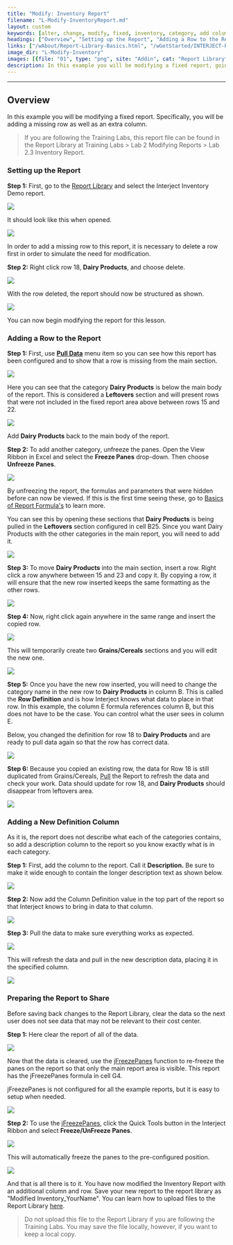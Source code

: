 ```yaml
---
title: "Modify: Inventory Report"
filename: "L-Modify-InventoryReport.md"
layout: custom
keywords: [alter, change, modify, fixed, inventory, category, add column, add row, jFreezePanes, walkthrough]
headings: ["Overview", "Setting up the Report", "Adding a Row to the Report", "Adding a New Definition Column", "Preparing the Report to Share"]
links: ["/wAbout/Report-Library-Basics.html", "/wGetStarted/INTERJECT-Ribbon-Menu-Items.html#pull-data", "/wAbout/Basics-of-Report-Formulas.html", "/wGetStarted/INTERJECT-Ribbon-Menu-Items.html#pull-data", "/wIndex/jFreezePanes.html", "/wIndex/jFreezePanes.html", "/wAbout/ReportLibraryLinks.html"]
image_dir: "L-Modify-Inventory"
images: [{file: "01", type: "png", site: "Addin", cat: "Report Library", sub: "", report: "Interject Inventory Demo", ribbon: "Simple", config: "Yes"}, {file: "02", type: "png", site: "Addin", cat: "Report", sub: "", report: "Inventory by Category", ribbon: "", config: ""}, {file: "03", type: "png", site: "Excel", cat: "Right Click Menu", sub: "", report: "Inventory by Category", ribbon: "", config: ""}, {file: "04", type: "png", site: "Addin", cat: "Report", sub: "", report: "Inventory by Category", ribbon: "", config: ""}, {file: "05", type: "png", site: "Addin", cat: "Pull Data", sub: "", report: "Inventory by Category", ribbon: "Simple", config: ""}, {file: "06", type: "png", site: "Addin", cat: "Report", sub: "", report: "Inventory by Category", ribbon: "", config: ""}, {file: "07", type: "png", site: "Excel", cat: "Freeze Panes", sub: "", report: "Inventory by Category", ribbon: "", config: ""}, {file: "08", type: "png", site: "Addin", cat: "Report", sub: "", report: "Inventory by Category", ribbon: "", config: "Yes"}, {file: "09", type: "png", site: "Excel", cat: "Right Click Menu", sub: "", report: "Inventory by Category", ribbon: "", config: "Yes"}, {file: "10", type: "png", site: "Excel", cat: "Right Click Menu", sub: "", report: "Inventory by Category", ribbon: "", config: "Yes"}, {file: "11", type: "png", site: "Addin", cat: "Report", sub: "", report: "Inventory by Category", ribbon: "", config: "Yes"}, {file: "12", type: "png", site: "Addin", cat: "Report", sub: "", report: "Inventory by Category", ribbon: "", config: "Yes"}, {file: "13", type: "png", site: "Addin", cat: "Report", sub: "", report: "Inventory by Category", ribbon: "", config: "Yes"}, {file: "14", type: "png", site: "Addin", cat: "Report", sub: "", report: "Inventory by Category", ribbon: "", config: "Yes"}, {file: "15", type: "png", site: "Addin", cat: "Report", sub: "", report: "Inventory by Category", ribbon: "", config: "Yes"}, {file: "16", type: "png", site: "Addin", cat: "Pull Data", sub: "", report: "Inventory by Category", ribbon: "Simple", config: "Yes"}, {file: "17", type: "png", site: "Addin", cat: "Report", sub: "", report: "Inventory by Category", ribbon: "", config: "Yes"}, {file: "18", type: "png", site: "Addin", cat: "Pull Data", sub: "", report: "Inventory by Category", ribbon: "Simple", config: "Yes"}, {file: "19", type: "png", site: "Addin", cat: "Report", sub: "", report: "Inventory by Category", ribbon: "", config: "Yes"}, {file: "20", type: "png", site: "Addin", cat: "Quick Tools", sub: "", report: "Inventory by Category", ribbon: "", config: "Yes"}, {file: "21", type: "png", site: "Addin", cat: "Report", sub: "", report: "Inventory by Category", ribbon: "", config: ""}]
description: In this example you will be modifying a fixed report, going over how to add a row to the report as well as add a description column.
---
```

* * *

##  Overview

In this example you will be modifying a fixed report. Specifically, you will be adding a missing row as well as an extra column.

<blockquote class=lab_info>
  If you are following the Training Labs, this report file can be found in the Report Library at Training Labs > Lab 2 Modifying Reports > Lab 2.3 Inventory Report.
</blockquote>

###  Setting up the Report

**Step 1:** First, go to the [Report Library](/wAbout/Report-Library-Basics.html) and select the Interject Inventory Demo report.

![](/images/L-Modify-Inventory/01.png)
<br>

It should look like this when opened.

![](/images/L-Modify-Inventory/02.png)
<br>

In order to add a missing row to this report, it is necessary to delete a row first in order to simulate the need for modification.

**Step 2:** Right click row 18, **Dairy Products**, and choose delete.

![](/images/L-Modify-Inventory/03.png)
<br>

With the row deleted, the report should now be structured as shown.

![](/images/L-Modify-Inventory/04.png)
<br>

You can now begin modifying the report for this lesson.

###  Adding a Row to the Report

**Step 1:** First, use [**Pull Data**](/wGetStarted/INTERJECT-Ribbon-Menu-Items.html#pull-data) menu item so you can see how this report has been configured and to show that a row is missing from the main section.

![](/images/L-Modify-Inventory/05.png)
<br>

Here you can see that the category **Dairy Products** is below the main body of the report. This is considered a **Leftovers** section and will present rows that were not included in the fixed report area above between rows 15 and 22.

![](/images/L-Modify-Inventory/06.png)
<br>

Add **Dairy Products** back to the main body of the report.

**Step 2:** To add another category, unfreeze the panes. Open the View Ribbon in Excel and select the **Freeze Panes** drop-down. Then choose **Unfreeze Panes**.

![](/images/L-Modify-Inventory/07.png)
<br>

By unfreezing the report, the formulas and parameters that were hidden before can now be viewed. If this is the first time seeing these, go to [Basics of Report Formula's](/wAbout/Basics-of-Report-Formulas.html) to learn more.

You can see this by opening these sections that **Dairy Products** is being pulled in the **Leftovers** section configured in cell B25. Since you want Dairy Products with the other categories in the main report, you will need to add it.

![](/images/L-Modify-Inventory/08.png)
<br>

**Step 3:** To move **Dairy Products** into the main section, insert a row. Right click a row anywhere between 15 and 23 and copy it.  By copying a row, it will ensure that the new row inserted keeps the same formatting as the other rows.

![](/images/L-Modify-Inventory/09.png)
<br>

**Step 4:** Now, right click again anywhere in the same range and insert the copied row.

![](/images/L-Modify-Inventory/10.png)
<br>

This will temporarily create two **Grains/Cereals** sections and you will edit the new one.

![](/images/L-Modify-Inventory/11.png)
<br>

**Step 5:** Once you have the new row inserted, you will need to change the category name in the new row to **Dairy Products** in column B. This is called the **Row Definition** and is how Interject knows what data to place in that row. In this example, the column E formula references column B, but this does not have to be the case. You can control what the user sees in column E.

Below, you changed the definition for row 18 to **Dairy Products** and are ready to pull data again so that the row has correct data.

![](/images/L-Modify-Inventory/12.png)
<br>

**Step 6:** Because you copied an existing row, the data for Row 18 is still duplicated from Grains/Cereals, [Pull](/wGetStarted/INTERJECT-Ribbon-Menu-Items.html#pull-data) the Report to refresh the data and check your work. Data should update for row 18, and **Dairy Products** should disappear from leftovers area.

![](/images/L-Modify-Inventory/13.png)
<br>

###  Adding a New Definition Column

As it is, the report does not describe what each of the categories contains, so add a description column to the report so you know exactly what is in each category.

**Step 1:** First, add the column to the report. Call it **Description.** Be sure to make it wide enough to contain the longer description text as shown below.

![](/images/L-Modify-Inventory/14.png)
<br>

**Step 2:** Now add the Column Definition value in the top part of the report so that Interject knows to bring in data to that column.

![](/images/L-Modify-Inventory/15.png)
<br>

**Step 3:** Pull the data to make sure everything works as expected.

![](/images/L-Modify-Inventory/16.png)
<br>

This will refresh the data and pull in the new description data, placing it in the specified column.

![](/images/L-Modify-Inventory/17.png)
<br>

###  Preparing the Report to Share

Before saving back changes to the Report Library, clear the data so the next user does not see data that may not be relevant to their cost center.

**Step 1:** Here clear the report of all of the data.

![](/images/L-Modify-Inventory/18.png)
<br>

Now that the data is cleared, use the [jFreezePanes](/wIndex/jFreezePanes.html) function to re-freeze the panes on the report so that only the main report area is visible. This report has the jFreezePanes formula in cell G4.

jFreezePanes is not configured for all the example reports, but it is easy to setup when needed.

![](/images/L-Modify-Inventory/19.png)
<br>

**Step 2:** To use the [jFreezePanes](/wIndex/jFreezePanes.html), click the Quick Tools button in the Interject Ribbon and select **Freeze/UnFreeze Panes**.

![](/images/L-Modify-Inventory/20.png)
<br>

This will automatically freeze the panes to the pre-configured position.

![](/images/L-Modify-Inventory/21.png)
<br>

And that is all there is to it. You have now modified the Inventory Report with an additional column and row. Save your new report to the report library as "Modified Inventory_YourName". You can learn how to upload files to the Report Library [here](/wAbout/ReportLibraryLinks.html).

<blockquote class=lab_info>
  Do not upload this file to the Report Library if you are following the Training Labs. You may save the file locally, however, if you want to keep a local copy.
</blockquote>

